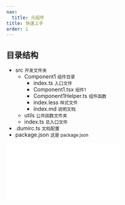 ```yaml
---
nav:
  title: 元组件
title: 快速上手
order: 1
---
```


## 目录结构

<Tree>
  <ul>
    <li>
      src
      <small>开发文件夹</small>
      <ul>
        <li>
          Component1
          <small>组件目录</small>
          <ul>
            <li>
              index.ts
              <small>入口文件</small>
            </li>
            <li>
              Component1.tsx
              <small>组件1</small>
            </li>
            <li>
              Component1Helper.ts
              <small>组件函数</small>
            </li>
            <li>
              index.less
              <small>样式文件</small>
            </li>
            <li>
              index.md
              <small>说明文档</small>
            </li>
          </ul>
        </li>
        <li>
          utils
          <small>公共函数文件夹</small>
        </li>
        <li>
          index.ts
          <small>总入口文件</small>
        </li>
      </ul>
    </li>
    <li>
      .dumirc.ts
      <small>文档配置</small>
    </li>
    <li>
      package.json
      <small>这是 package.json</small>
    </li>
  </ul>
</Tree>

<embed src="../README.md" ></embed>


